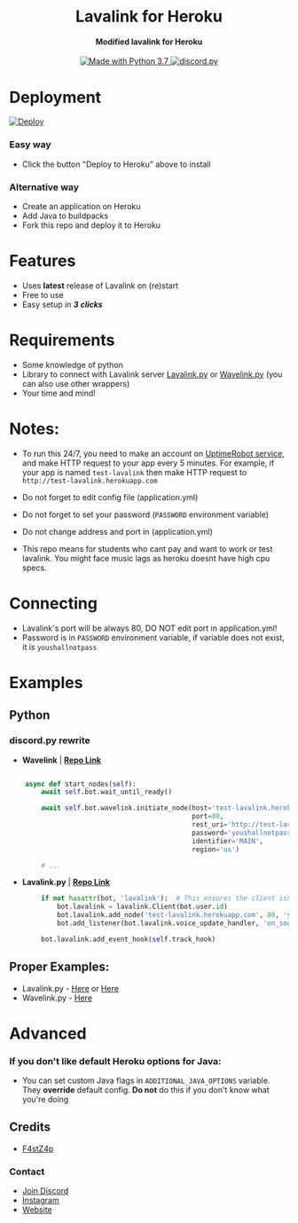 <h1 align="center">
  <br>
  Lavalink for Heroku
  <br>
</h1>

<h4 align="center">Modified lavalink for Heroku</h4>

<p align="center">
  </a>
  <a href="https://www.python.org/downloads/">
    <img src="https://img.shields.io/badge/Made%20With-Python%203.7-blue.svg?style=for-the-badge" alt="Made with Python 3.7">
    
  <a href="https://github.com/Rapptz/discord.py/">
      <img src="https://img.shields.io/badge/discord-py-blue.svg" alt="discord.py">
  </a>
<br>

# Deployment
[![Deploy](https://www.herokucdn.com/deploy/button.svg)](https://heroku.com/deploy?template=https://github.com/cyraxxop/Heroku-Lavalink)
### Easy way
* Click the button "Deploy to Heroku" above to install

### Alternative way
* Create an application on Heroku
* Add Java to buildpacks
* Fork this repo and deploy it to Heroku

# Features
* Uses **latest** release of Lavalink on (re)start
* Free to use
* Easy setup in ***3 clicks***

# Requirements
* Some knowledge of python
* Library to connect with Lavalink server [Lavalink.py](https://github.com/Devoxin/Lavalink.py) or [Wavelink.py](https://github.com/EvieePy/Wavelink) (you can also use other wrappers)
* Your time and mind!

# Notes:
* To run this 24/7, you need to make an account on [UptimeRobot service](uptimerobot.com/), and make HTTP request to your app every 5 minutes. For example, if your app is named `test-lavalink` then make HTTP request to `http://test-lavalink.herokuapp.com`

* Do not forget to edit config file (application.yml)
* Do not forget to set your password (`PASSWORD` environment variable)
* Do not change address and port in (application.yml)
* This repo means for students who cant pay and want to work or test lavalink. You might face music lags as heroku doesnt have high cpu specs.

# Connecting
* Lavalink's port will be always 80, DO NOT edit port in application.yml!
* Password is in `PASSWORD` environment variable, if variable does not exist, it is `youshallnotpass`

# Examples

## Python
### discord.py rewrite

* **Wavelink** | **[Repo Link](https://github.com/EvieePy/Wavelink)**
```python

    async def start_nodes(self):
        await self.bot.wait_until_ready()

        await self.bot.wavelink.initiate_node(host='test-lavalink.herokuapp.com',
                                              port=80,
                                              rest_uri='http://test-lavalink.herokuapp.com:80',
                                              password='youshallnotpass',
                                              identifier='MAIN',
                                              region='us')

        # ...
```
* **Lavalink.py** | **[Repo Link](https://github.com/Devoxin/Lavalink.py)**
```python
        if not hasattr(bot, 'lavalink'):  # This ensures the client isn't overwritten during cog reloads.
            bot.lavalink = lavalink.Client(bot.user.id)
            bot.lavalink.add_node('test-lavalink.herokuapp.com', 80, 'youshallnotpass', 'us', 'default-node')  # Host, Port, Password, Region, Name
            bot.add_listener(bot.lavalink.voice_update_handler, 'on_socket_response')

        bot.lavalink.add_event_hook(self.track_hook)

```
## Proper Examples:
* Lavalink.py - [Here](https://github.com/Devoxin/Lavalink.py/blob/master/examples/music.py) or [Here](https://github.com/Devoxin/Lavalink.py/blob/dev/examples/music.py)
* Wavelink.py - [Here](https://github.com/PythonistaGuild/Wavelink/blob/master/examples/basic.py)
# Advanced
### If you don't like default Heroku options for Java:
* You can set custom Java flags in `ADDITIONAL_JAVA_OPTIONS` variable. They **override** default config. **Do not** do this if you don't know what you're doing

## Credits
* [F4stZ4p](https://github.com/F4stZ4p/HLavalink)

### Contact
* [Join Discord](https://discord.gg/HKtQmtj)
* [Instagram](https://www.instagram.com/cyraxx_pubg)
* [Website](https://cyraxx.glitch.me)

